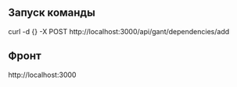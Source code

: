 ## Запуск команды
curl -d {} -X POST http://localhost:3000/api/gant/dependencies/add

## Фронт
http://localhost:3000